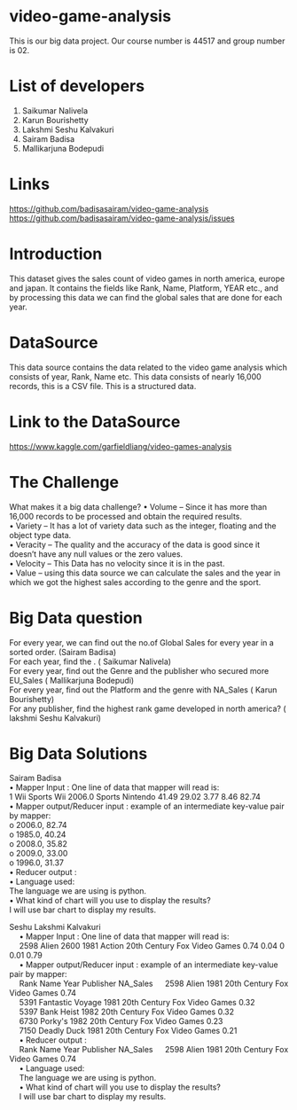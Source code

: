 # video-game-analysis
This is our big data project. Our course number is 44517 and group number is 02. <br>

# List of developers
  1. Saikumar Nalivela
  2. Karun Bourishetty
  3. Lakshmi Seshu Kalvakuri
  4. Sairam Badisa
  5. Mallikarjuna Bodepudi
  
# Links
  https://github.com/badisasairam/video-game-analysis <br>
  https://github.com/badisasairam/video-game-analysis/issues
  
# Introduction
  This dataset gives the sales count of video games in north america, europe and japan. It contains the fields like Rank, Name, Platform, YEAR       etc., and by processing this data we can find the global sales that are done for each year.
  
# DataSource
  This data source contains the data related to the video game analysis which consists of year, Rank, Name etc.  This data consists of       nearly 16,000 records, this is a CSV file. This is a structured data.

# Link to the DataSource
  https://www.kaggle.com/garfieldliang/video-games-analysis
  
# The Challenge
  What makes it a big data challenge?
  •	Volume – Since it has more than 16,000 records to be processed and obtain the required results. <br>
  •	Variety – It has a lot of variety data such as the integer, floating and the object type data. <br>
  •	Veracity – The quality and the accuracy of the data is good since it doesn’t have any null values or the zero values. <br>
  •	Velocity – This Data has no velocity since it is in the past. <br>
  •	Value – using this data source we can calculate the sales and the year in which we got the highest sales according to the genre and               the sport. <br>
  
# Big Data question
  For every year, we can find out the no.of Global Sales for every year in a sorted order. (Sairam Badisa) <br>
  For each year, find the . ( Saikumar Nalivela) <br>
  For every year, find out the Genre and the publisher who secured more EU_Sales ( Mallikarjuna Bodepudi) <br>
  For every year, find out the Platform and the genre with NA_Sales ( Karun Bourishetty) <br>
  For any publisher, find the highest rank game developed in north america? ( lakshmi Seshu Kalvakuri) <br>
 
# Big Data Solutions
  Sairam Badisa <br>
  •	Mapper Input : One line of data that mapper will read is: <br>
  1 Wii Sports Wii 2006.0 Sports Nintendo 41.49 29.02 3.77 8.46 82.74 <br>
  •	Mapper output/Reducer input : example of an intermediate key-value pair by mapper: <br>
     o	2006.0, 82.74 <br>
     o	1985.0, 40.24 <br>
     o	2008.0, 35.82 <br>
     o	2009.0, 33.00 <br>
     o	1996.0, 31.37 <br>
  •	Reducer output : <br>
  •	Language used: <br>
    The language we are using is python. <br>
  •	What kind of chart will you use to display the results? <br>
    I will use bar chart to display my results. <br>
    
  Seshu Lakshmi Kalvakuri <br>
  &emsp; •	Mapper Input : One line of data that mapper will read is: <br>
  &emsp; 2598	Alien	2600	1981	Action	20th Century Fox Video Games	0.74	0.04	0	0.01	0.79<br>
  &emsp; •	Mapper output/Reducer input : example of an intermediate key-value pair by mapper: <br>
&emsp;  Rank	Name	Year	Publisher	NA_Sales
&emsp; 2598	Alien	1981	20th Century Fox Video Games	0.74<br>
&emsp; 5391	Fantastic Voyage	1981	20th Century Fox Video Games	0.32<br>
&emsp; 5397	Bank Heist	1982	20th Century Fox Video Games	0.32<br>
&emsp; 6730	Porky's	1982	20th Century Fox Video Games	0.23<br>
&emsp; 7150	Deadly Duck	1981	20th Century Fox Video Games	0.21<br>
&emsp; •	Reducer output : <br>
  &emsp; Rank	Name	Year	Publisher	NA_Sales
&emsp; 2598	Alien	1981	20th Century Fox Video Games	0.74<br>
 &emsp; •	Language used: <br>
   &emsp; The language we are using is python. <br>
  &emsp; •	What kind of chart will you use to display the results? <br>
   &emsp; I will use bar chart to display my results. <br>
        
    
      

      

  
  

